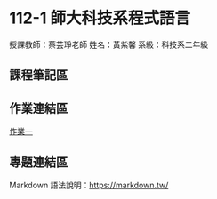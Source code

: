  # 112-1 師大科技系程式語言

授課教師：蔡芸琤老師
姓名：黃紫馨
系級：科技系二年級

## 課程筆記區

## 作業連結區
[作業一]([https://github.com/xiaoqian0108/PL/blob/main/HW1/HW1.ipynb](https://github.com/tzuhsin07/hsin/blob/main/hw1/.ipynb_checkpoints/covid%E6%8A%98%E7%B7%9A%E5%9C%96.ipynb)https://github.com/tzuhsin07/hsin/blob/main/hw1/.ipynb_checkpoints/covid%E6%8A%98%E7%B7%9A%E5%9C%96.ipynb)
## 專題連結區
Markdown 語法說明：https://markdown.tw/

